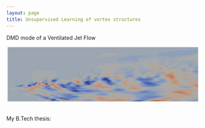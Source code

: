 ```yaml
---
layout: page
title: Unsupervised Learning of vortex structures
---
```




DMD mode of a Ventilated Jet Flow

![IPM1_photo](/assets/BTP_img_2.png) <br /> <br />


My B.Tech thesis:
<object data="../assets/SiddharthDey_BTP.pdf" width="900" height="1000" type='application/pdf'></object>
